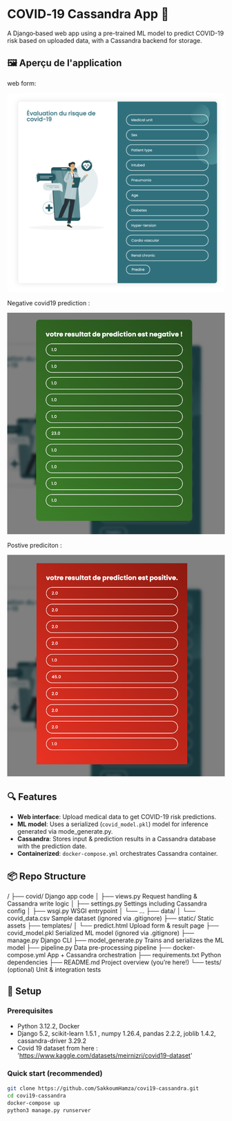 # COVID‑19 Cassandra App 🧬

A Django‑based web app using a pre-trained ML model to predict COVID-19 risk based on uploaded data, with a Cassandra backend for storage.

## 🖼️ Aperçu de l'application

web form:

<p align="center">
  <img src="screenshots/form.png" width="700"/>
</p>

Negative covid19 prediction :

<p align="center">
  <img src="screenshots/negative.png" width="700"/>
</p>

Postive prediciton :

<p align="center">
  <img src="screenshots/postive.png" width="700"/>
</p>



## 🔍 Features

- **Web interface**: Upload medical data to get COVID-19 risk predictions.
- **ML model**: Uses a serialized (`covid_model.pkl`) model for inference generated via mode_generate.py.
- **Cassandra**: Stores input & prediction results in a Cassandra database with the prediction date.
- **Containerized**: `docker-compose.yml` orchestrates Cassandra container.

## 📦 Repo Structure

/
├── covid/ Django app code
│ ├── views.py Request handling & Cassandra write logic
│ ├── settings.py Settings including Cassandra config
│ ├── wsgi.py WSGI entrypoint
│ └── ...
├── data/
│ └── covid_data.csv Sample dataset (ignored via .gitignore)
├── static/ Static assets
├── templates/
│ └── predict.html Upload form & result page
├── covid_model.pkl Serialized ML model (ignored via .gitignore)
├── manage.py Django CLI
├── model_generate.py Trains and serializes the ML model
├── pipeline.py Data pre-processing pipeline
├── docker-compose.yml App + Cassandra orchestration
├── requirements.txt Python dependencies
├── README.md Project overview (you’re here!)
└── tests/ (optional) Unit & integration tests

## 🚀 Setup

### Prerequisites

- Python 3.12.2, Docker
- Django 5.2, scikit-learn 1.5.1 , numpy 1.26.4, pandas 2.2.2, joblib 1.4.2, cassandra-driver 3.29.2
- Covid 19 dataset from here : 'https://www.kaggle.com/datasets/meirnizri/covid19-dataset'

### Quick start (recommended)

```bash
git clone https://github.com/SakkoumHamza/covi19-cassandra.git
cd covi19-cassandra
docker-compose up
python3 manage.py runserver
